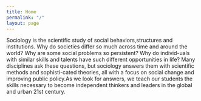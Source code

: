 ```yaml
---
title: Home
permalink: "/"
layout: page
---
```


 Sociology is the scientific study of social behaviors,structures and institutions. Why do societies differ so much across time and around the world? Why are some social problems so persistent? Why do individ-uals with similar skills and talents have such different opportunities in life? Many disciplines ask these questions, but sociology answers them with scientific methods and sophisti-cated theories, all with a focus on social change and improving public policy.As we look for answers, we teach our students the skills necessary to become independent thinkers and leaders in the global and urban 21st century.
